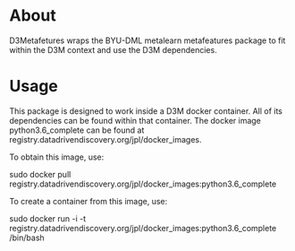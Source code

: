 # About

D3Metafetures wraps the BYU-DML metalearn metafeatures package to fit within the D3M context and
use the D3M dependencies.

# Usage

This package is designed to work inside a D3M docker container.
All of its dependencies can be found within that container.
The docker image python3.6_complete can be found at
registry.datadrivendiscovery.org/jpl/docker_images.

To obtain this image, use:

sudo docker pull registry.datadrivendiscovery.org/jpl/docker_images:python3.6_complete

To create a container from this image, use:

sudo docker run -i -t registry.datadrivendiscovery.org/jpl/docker_images:python3.6_complete /bin/bash
